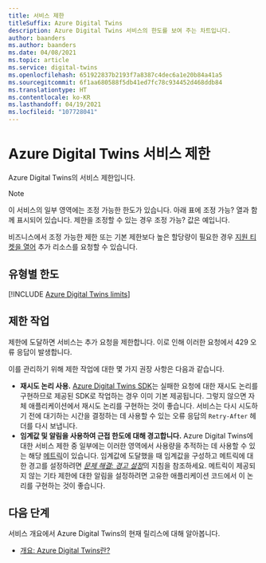 ```yaml
---
title: 서비스 제한
titleSuffix: Azure Digital Twins
description: Azure Digital Twins 서비스의 한도를 보여 주는 차트입니다.
author: baanders
ms.author: baanders
ms.date: 04/08/2021
ms.topic: article
ms.service: digital-twins
ms.openlocfilehash: 651922837b2193f7a8387c4dec6a1e20b84a41a5
ms.sourcegitcommit: 6f1aa680588f5db41ed7fc78c934452d468ddb84
ms.translationtype: HT
ms.contentlocale: ko-KR
ms.lasthandoff: 04/19/2021
ms.locfileid: "107728041"
---
```

# <a name="azure-digital-twins-service-limits"></a>Azure Digital Twins 서비스 제한

Azure Digital Twins의 서비스 제한입니다.

> [!NOTE]
> 이 서비스의 일부 영역에는 조정 가능한 한도가 있습니다. 아래 표에 조정 가능? 열과 함께 표시되어 있습니다. 제한을 조정할 수 있는 경우 조정 가능? 값은 예입니다.
>
> 비즈니스에서 조정 가능한 제한 또는 기본 제한보다 높은 할당량이 필요한 경우 [지원 티켓을 열어](https://ms.portal.azure.com/#blade/Microsoft_Azure_Support/HelpAndSupportBlade/newsupportrequest) 추가 리소스를 요청할 수 있습니다.

## <a name="limits-by-type"></a>유형별 한도

[!INCLUDE [Azure Digital Twins limits](../../includes/digital-twins-limits.md)]

## <a name="working-with-limits"></a>제한 작업

제한에 도달하면 서비스는 추가 요청을 제한합니다. 이로 인해 이러한 요청에서 429 오류 응답이 발생합니다.

이를 관리하기 위해 제한 작업에 대한 몇 가지 권장 사항은 다음과 같습니다.
* **재시도 논리 사용.** [Azure Digital Twins SDK](how-to-use-apis-sdks.md)는 실패한 요청에 대한 재시도 논리를 구현하므로 제공된 SDK로 작업하는 경우 이미 기본 제공됩니다. 그렇지 않으면 자체 애플리케이션에서 재시도 논리를 구현하는 것이 좋습니다. 서비스는 다시 시도하기 전에 대기하는 시간을 결정하는 데 사용할 수 있는 오류 응답의 `Retry-After` 헤더를 다시 보냅니다.
* **임계값 및 알림을 사용하여 근접 한도에 대해 경고합니다.** Azure Digital Twins에 대한 서비스 제한 중 일부에는 이러한 영역에서 사용량을 추적하는 데 사용할 수 있는 해당 [메트릭](troubleshoot-metrics.md)이 있습니다. 임계값에 도달했을 때 임계값을 구성하고 메트릭에 대한 경고를 설정하려면 [*문제 해결: 경고 설정*](troubleshoot-alerts.md)의 지침을 참조하세요. 메트릭이 제공되지 않는 기타 제한에 대한 알림을 설정하려면 고유한 애플리케이션 코드에서 이 논리를 구현하는 것이 좋습니다.

## <a name="next-steps"></a>다음 단계

서비스 개요에서 Azure Digital Twins의 현재 릴리스에 대해 알아봅니다.
* [개요: Azure Digital Twins란?](overview.md)
